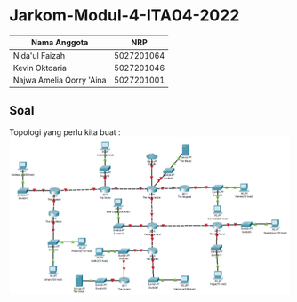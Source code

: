 # Jarkom-Modul-4-ITA04-2022
Nama Anggota | NRP
------------------- | --------------		
Nida'ul Faizah | 5027201064
Kevin Oktoaria | 5027201046
Najwa Amelia Qorry 'Aina | 5027201001

## Soal
Topologi yang perlu kita buat :
![Foto](./img/gambarsoal.png)
